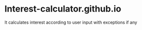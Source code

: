 # Interest-calculator.github.io
It calculates interest according to user input with exceptions if any
